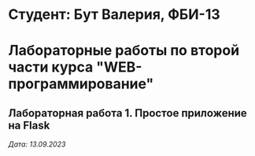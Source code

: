 # Студент: Бут Валерия, ФБИ-13

# Лабораторные работы по второй части курса "WEB-программирование"

## Лабораторная работа 1. Простое приложение на Flask

*Дата: 13.09.2023*

